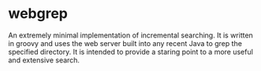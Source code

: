 # webgrep

An extremely minimal implementation of incremental searching.
It is written in groovy and uses the web server built into any recent Java
to grep the specified directory. It is intended to provide a staring point to a
more useful and extensive search.
